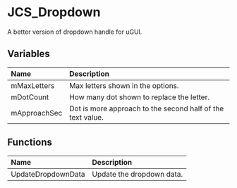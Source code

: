 # JCS_Dropdown

A better version of dropdown handle for uGUI.

## Variables

| Name | Description |
|:---|:---|
| mMaxLetters | Max letters shown in the options. |
| mDotCount | How many dot shown to replace the letter. |
| mApproachSec | Dot is more approach to the second half of the text value. |

## Functions

| Name | Description |
|:---|:---|
| UpdateDropdownData | Update the dropdown data. |
